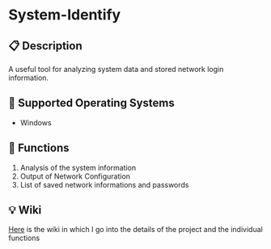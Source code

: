# System-Identify
## :clipboard: Description
A useful tool for analyzing system data and stored network login information.

## :file_folder: Supported Operating Systems
* Windows

## :wrench: Functions
1. Analysis of the system information
1. Output of Network Configuration
1. List of saved network informations and passwords

## :bulb: Wiki
[Here](https://github.com/MisterL-v/System-Identify/wiki) is the wiki in which I go into the details of the project and the individual functions
